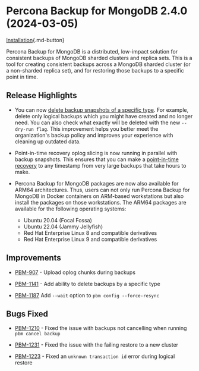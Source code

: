 # Percona Backup for MongoDB 2.4.0 (2024-03-05)

[Installation](../installation.md){.md-button}


Percona Backup for MongoDB is a distributed, low-impact solution for consistent backups of MongoDB sharded clusters and replica sets. This is a tool for creating consistent backups across a MongoDB sharded cluster (or a non-sharded replica set), and for restoring those backups to a specific point in time.

## Release Highlights

* You can now [delete backup snapshots of a specific type](../usage/delete-backup.md#__tabbed_2_3). For example, delete only logical backups which you might have created and no longer need. You can also check what exactly will be deleted with the new `--dry-run flag`. This improvement helps you better meet the organization's backup policy and improves your experience with cleaning up outdated data.
* Point-in-time recovery oplog slicing is now running in parallel with backup snapshots. This ensures that you can make a [point-in-time recovery](../usage/pitr-tutorial.md) to any timestamp from very large backups that take hours to make.
* Percona Backup for MongoDB packages are now also available for ARM64 architectures. Thus, users can not only run Percona Backup for MongoDB in Docker containers on ARM-based workstations but also install the packages on those workstations. The ARM64 packages are available for the following operating systems:

    * Ubuntu 20.04 (Focal Fossa)   
    * Ubuntu 22.04 (Jammy Jellyfish)
    * Red Hat Enterprise Linux 8 and compatible derivatives
    * Red Hat Enterprise Linux 9 and compatible derivatives



## Improvements

* [PBM-907](https://perconadev.atlassian.net/browse/PBM-907) - Upload oplog chunks during backups

* [PBM-1141](https://perconadev.atlassian.net/browse/PBM-1141) - Add ability to delete backups by a specific type 

* [PBM-1187](https://perconadev.atlassian.net/browse/PBM-1187) Add `--wait` option to `pbm config --force-resync`

## Bugs Fixed

* [PBM-1210](https://perconadev.atlassian.net/browse/PBM-1210) - Fixed the issue with backups not cancelling when running `pbm cancel backup` 

* [PBM-1231](https://perconadev.atlassian.net/browse/PBM-1231) - Fixed the issue with the failing restore to a new cluster

* [PBM-1223](https://perconadev.atlassian.net/browse/PBM-1223) - Fixed an `unknown transaction id` error during logical restore 

